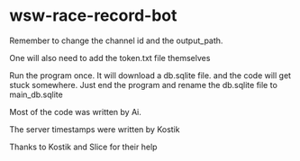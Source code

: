 # wsw-race-record-bot


Remember to change the channel id and the output_path.

One will also need to add the token.txt file themselves

Run the program once. It will download a db.sqlite file. and the code will get stuck somewhere. Just end the program and rename the db.sqlite file to main_db.sqlite

Most of the code was written by Ai.

The server timestamps were written by Kostik

Thanks to Kostik and Slice for their help
